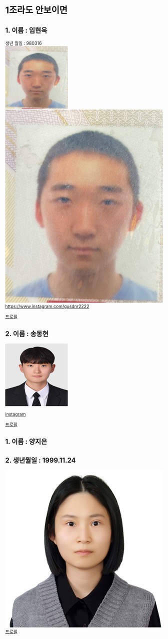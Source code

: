 # 1조라도 안보이면
## 1. 이름 : 임현욱  
생년 월일 : 980316  
<img src="KakaoTalk_20240104_112423360.jpg" width="200" height= "200">
![error](KakaoTalk_20240104_112423360.jpg)  
https://www.instagram.com/gusdnr2222  

[프로필](5page/readme32.md) 

## 2. 이름 : 송동현
<img src="3page\picture1.jpg" width="200" height= "200">

[instagram](https://www.instagram.com/songdong_99?igsh=Ymt1ZTF4ZXA2ZHE0)

[프로필](3page/dh.md)


## 1. 이름 : 양지은 
## 2. 생년월일 : 1999.11.24 
![Alt text](<비자 사진 - 복사본.jpg>)
[프로필](2page/jieun.md)

